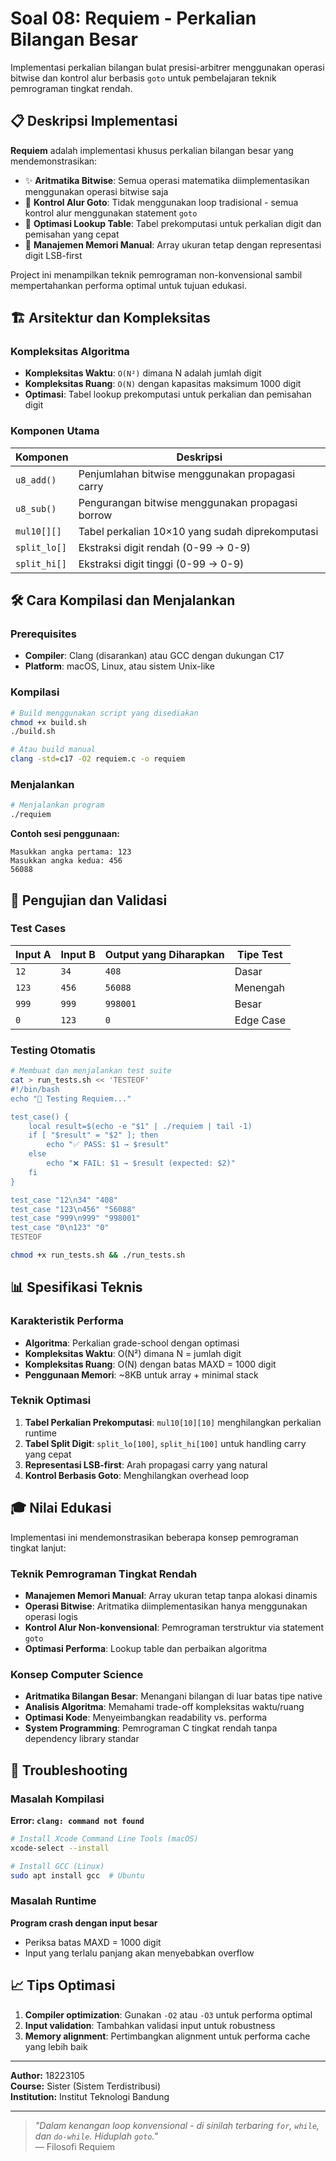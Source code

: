 # Soal 08: Requiem - Perkalian Bilangan Besar

Implementasi perkalian bilangan bulat presisi-arbitrer menggunakan operasi bitwise dan kontrol alur berbasis `goto` untuk pembelajaran teknik pemrograman tingkat rendah.

## 📋 Deskripsi Implementasi

**Requiem** adalah implementasi khusus perkalian bilangan besar yang mendemonstrasikan:

- ✨ **Aritmatika Bitwise**: Semua operasi matematika diimplementasikan menggunakan operasi bitwise saja
- 🔄 **Kontrol Alur Goto**: Tidak menggunakan loop tradisional - semua kontrol alur menggunakan statement `goto`
- 🚀 **Optimasi Lookup Table**: Tabel prekomputasi untuk perkalian digit dan pemisahan yang cepat
- 🔢 **Manajemen Memori Manual**: Array ukuran tetap dengan representasi digit LSB-first

Project ini menampilkan teknik pemrograman non-konvensional sambil mempertahankan performa optimal untuk tujuan edukasi.

## 🏗️ Arsitektur dan Kompleksitas

### Kompleksitas Algoritma
- **Kompleksitas Waktu**: `O(N²)` dimana N adalah jumlah digit
- **Kompleksitas Ruang**: `O(N)` dengan kapasitas maksimum 1000 digit
- **Optimasi**: Tabel lookup prekomputasi untuk perkalian dan pemisahan digit

### Komponen Utama

| Komponen | Deskripsi |
|----------|-----------|
| `u8_add()` | Penjumlahan bitwise menggunakan propagasi carry |
| `u8_sub()` | Pengurangan bitwise menggunakan propagasi borrow |
| `mul10[][]` | Tabel perkalian 10×10 yang sudah diprekomputasi |
| `split_lo[]` | Ekstraksi digit rendah (0-99 → 0-9) |
| `split_hi[]` | Ekstraksi digit tinggi (0-99 → 0-9) |

## 🛠️ Cara Kompilasi dan Menjalankan

### Prerequisites
- **Compiler**: Clang (disarankan) atau GCC dengan dukungan C17
- **Platform**: macOS, Linux, atau sistem Unix-like

### Kompilasi

```bash
# Build menggunakan script yang disediakan
chmod +x build.sh
./build.sh

# Atau build manual
clang -std=c17 -O2 requiem.c -o requiem
```

### Menjalankan

```bash
# Menjalankan program
./requiem
```

**Contoh sesi penggunaan:**
```
Masukkan angka pertama: 123
Masukkan angka kedua: 456
56088
```

## 🧪 Pengujian dan Validasi

### Test Cases

| Input A | Input B | Output yang Diharapkan | Tipe Test |
|---------|---------|----------------------|-----------|
| `12` | `34` | `408` | Dasar |
| `123` | `456` | `56088` | Menengah |
| `999` | `999` | `998001` | Besar |
| `0` | `123` | `0` | Edge Case |

### Testing Otomatis

```bash
# Membuat dan menjalankan test suite
cat > run_tests.sh << 'TESTEOF'
#!/bin/bash
echo "🧪 Testing Requiem..."

test_case() {
    local result=$(echo -e "$1" | ./requiem | tail -1)
    if [ "$result" = "$2" ]; then
        echo "✅ PASS: $1 → $result"
    else
        echo "❌ FAIL: $1 → $result (expected: $2)"
    fi
}

test_case "12\n34" "408"
test_case "123\n456" "56088"  
test_case "999\n999" "998001"
test_case "0\n123" "0"
TESTEOF

chmod +x run_tests.sh && ./run_tests.sh
```

## 📊 Spesifikasi Teknis

### Karakteristik Performa
- **Algoritma**: Perkalian grade-school dengan optimasi
- **Kompleksitas Waktu**: O(N²) dimana N = jumlah digit
- **Kompleksitas Ruang**: O(N) dengan batas MAXD = 1000 digit
- **Penggunaan Memori**: ~8KB untuk array + minimal stack

### Teknik Optimasi
1. **Tabel Perkalian Prekomputasi**: `mul10[10][10]` menghilangkan perkalian runtime
2. **Tabel Split Digit**: `split_lo[100]`, `split_hi[100]` untuk handling carry yang cepat
3. **Representasi LSB-first**: Arah propagasi carry yang natural
4. **Kontrol Berbasis Goto**: Menghilangkan overhead loop

## 🎓 Nilai Edukasi

Implementasi ini mendemonstrasikan beberapa konsep pemrograman tingkat lanjut:

### Teknik Pemrograman Tingkat Rendah
- **Manajemen Memori Manual**: Array ukuran tetap tanpa alokasi dinamis
- **Operasi Bitwise**: Aritmatika diimplementasikan hanya menggunakan operasi logis
- **Kontrol Alur Non-konvensional**: Pemrograman terstruktur via statement `goto`
- **Optimasi Performa**: Lookup table dan perbaikan algoritma

### Konsep Computer Science
- **Aritmatika Bilangan Besar**: Menangani bilangan di luar batas tipe native
- **Analisis Algoritma**: Memahami trade-off kompleksitas waktu/ruang
- **Optimasi Kode**: Menyeimbangkan readability vs. performa
- **System Programming**: Pemrograman C tingkat rendah tanpa dependency library standar

## 🐛 Troubleshooting

### Masalah Kompilasi
**Error: `clang: command not found`**
```bash
# Install Xcode Command Line Tools (macOS)
xcode-select --install

# Install GCC (Linux)
sudo apt install gcc  # Ubuntu
```

### Masalah Runtime
**Program crash dengan input besar**
- Periksa batas MAXD = 1000 digit
- Input yang terlalu panjang akan menyebabkan overflow

## 📈 Tips Optimasi

1. **Compiler optimization**: Gunakan `-O2` atau `-O3` untuk performa optimal
2. **Input validation**: Tambahkan validasi input untuk robustness
3. **Memory alignment**: Pertimbangkan alignment untuk performa cache yang lebih baik

---
**Author:** 18223105  
**Course:** Sister (Sistem Terdistribusi)  
**Institution:** Institut Teknologi Bandung

---

> *"Dalam kenangan loop konvensional - di sinilah terbaring `for`, `while`, dan `do-while`. Hiduplah `goto`."*  
> — Filosofi Requiem
